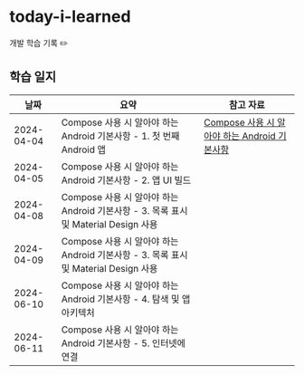 # today-i-learned

개발 학습 기록 ✏️

## 학습 일지

| 날짜       | 요약                                                                                | 참고 자료                                                                                                                                                                                                                                    |
| ---------- | ----------------------------------------------------------------------------------- | -------------------------------------------------------------------------------------------------------------------------------------------------------------------------------------------------------------------------------------------- |
| 2024-04-04 | Compose 사용 시 알아야 하는 Android 기본사항 - 1. 첫 번째 Android 앱                | [Compose 사용 시 알아야 하는 Android 기본사항](https://developer.android.com/courses/android-basics-compose/course?hl=ko&_gl=1*zxjhr3*_up*MQ..*_ga*MTU2MDU5NTk2MS4xNzEyMTkzMTY2*_ga_6HH9YJMN9M*MTcxMjE5MzE2Ni4xLjAuMTcxMjE5MzE2Ni4wLjAuMA..) |
| 2024-04-05 | Compose 사용 시 알아야 하는 Android 기본사항 - 2. 앱 UI 빌드                        |                                                                                                                                                                                                                                              |
| 2024-04-08 | Compose 사용 시 알아야 하는 Android 기본사항 - 3. 목록 표시 및 Material Design 사용 |                                                                                                                                                                                                                                              |
| 2024-04-09 | Compose 사용 시 알아야 하는 Android 기본사항 - 3. 목록 표시 및 Material Design 사용 |                                                                                                                                                                                                                                              |
| 2024-06-10 | Compose 사용 시 알아야 하는 Android 기본사항 - 4. 탐색 및 앱 아키텍처               |                                                                                                                                                                                                                                              |
| 2024-06-11 | Compose 사용 시 알아야 하는 Android 기본사항 - 5. 인터넷에 연결                     |                                                                                                                                                                                                                                              |

